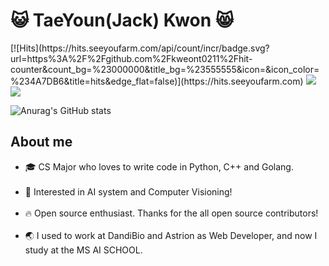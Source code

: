 <h1>😺 TaeYoun(Jack) Kwon 😸</h1>
<div>
  [![Hits](https://hits.seeyoufarm.com/api/count/incr/badge.svg?url=https%3A%2F%2Fgithub.com%2Fkweont0211%2Fhit-counter&count_bg=%23000000&title_bg=%23555555&icon=&icon_color=%234A7DB6&title=hits&edge_flat=false)](https://hits.seeyoufarm.com)
<img src="https://img.shields.io/badge/github-black?style=flat&logo=github&logoColor=white"/>
<a href="https://velog.io/@seondal"><img src="https://img.shields.io/badge/Velog-3DDC84?style=flat-square&logo=Blogger&logoColor=white"/></a>
</div>

![Anurag's GitHub stats](https://github-readme-stats.vercel.app/api?username=kweont0211&theme=dark&show_icons=true)

<h2>About me</h2>
  <ul sytle=>
    <li>🎓 CS Major who loves to write code in Python, C++ and Golang.<br></br></li>
    <li>📖 Interested in AI system and Computer Visioning!<br></br></li>
    <li>🔥 Open source enthusiast. Thanks for the all open source contributors!<br></br></li>
    <li>🌏 I used to work at DandiBio and Astrion as Web Developer, and now I study at the MS AI SCHOOL.<br></br></li>
  </ul>
  
  	
<!---
kweont0211/kweont0211 is a ✨ special ✨ repository because its `README.md` (this file) appears on your GitHub profile.
You can click the Preview link to take a look at your changes.
--->
